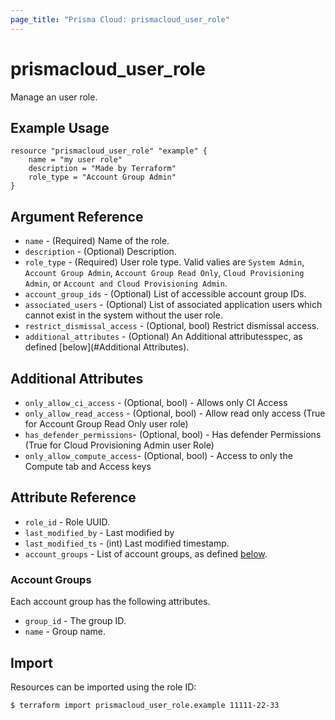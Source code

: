 ```yaml
---
page_title: "Prisma Cloud: prismacloud_user_role"
---
```


# prismacloud_user_role

Manage an user role.

## Example Usage

```hcl
resource "prismacloud_user_role" "example" {
    name = "my user role"
    description = "Made by Terraform"
    role_type = "Account Group Admin"
}
```

## Argument Reference

* `name` - (Required) Name of the role.
* `description` - (Optional) Description.
* `role_type` - (Required) User role type.  Valid valies are `System Admin`, `Account Group Admin`, `Account Group Read Only`, `Cloud Provisioning Admin`, or `Account and Cloud Provisioning Admin`.
* `account_group_ids` - (Optional) List of accessible account group IDs.
* `associated_users` - (Optional) List of associated application users which cannot exist in the system without the user role.
* `restrict_dismissal_access` - (Optional, bool) Restrict dismissal access.
* `additional_attributes` - (Optional) An Additional attributesspec, as defined [below](#Additional Attributes).

## Additional Attributes

* `only_allow_ci_access` - (Optional, bool) - Allows only CI Access
* `only_allow_read_access` - (Optional, bool) - Allow read only access (True for Account Group Read Only user role)
* `has_defender_permissions`- (Optional, bool) - Has defender Permissions (True for Cloud Provisioning Admin user Role)
* `only_allow_compute_access`- (Optional, bool) - Access to only the Compute tab and Access keys

## Attribute Reference

* `role_id` - Role UUID.
* `last_modified_by` - Last modified by
* `last_modified_ts` - (int) Last modified timestamp.
* `account_groups` - List of account groups, as defined [below](#account-groups).

### Account Groups

Each account group has the following attributes.

* `group_id` - The group ID.
* `name` - Group name.

## Import

Resources can be imported using the role ID:

```
$ terraform import prismacloud_user_role.example 11111-22-33
```
